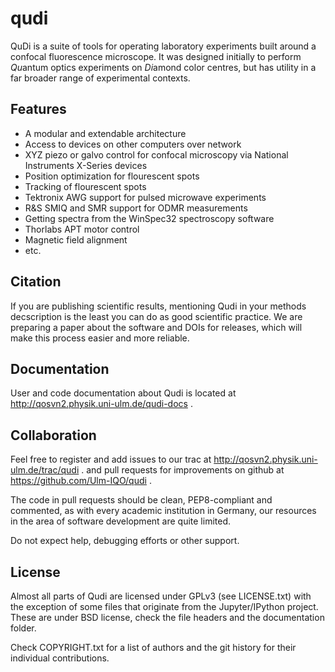 # qudi
QuDi is a suite of tools for operating laboratory experiments built around a confocal fluorescence microscope.
It was designed initially to perform *Qu*antum optics experiments on *Di*amond color centres,
but has utility in a far broader range of experimental contexts.

## Features
  * A modular and extendable architecture
  * Access to devices on other computers over network
  * XYZ piezo or galvo control for confocal microscopy via National Instruments X-Series devices
  * Position optimization for flourescent spots
  * Tracking of flourescent spots
  * Tektronix AWG support for pulsed microwave experiments
  * R&S SMIQ and SMR support for ODMR measurements
  * Getting spectra from the WinSpec32 spectroscopy software
  * Thorlabs APT motor control
  * Magnetic field alignment
  * etc.

## Citation
If you are publishing scientific results, mentioning Qudi in your methods decscription is the least you can do as good scientific practice.
We are preparing a paper about the software and DOIs for releases, which will make this process easier and more reliable.

## Documentation
User and code documentation about Qudi is located at http://qosvn2.physik.uni-ulm.de/qudi-docs .

## Collaboration
Feel free to register and add issues to our trac at http://qosvn2.physik.uni-ulm.de/trac/qudi .
and pull requests for improvements on github at https://github.com/Ulm-IQO/qudi .

The code in pull requests should be clean, PEP8-compliant and commented, as with every academic institution in Germany,
our resources in the area of software development are quite limited.

Do not expect help, debugging efforts or other support.

## License
Almost all parts of Qudi are licensed under GPLv3 (see LICENSE.txt) with the exception of some files
that originate from the Jupyter/IPython project.
These are under BSD license, check the file headers and the documentation folder.

Check COPYRIGHT.txt for a list of authors and the git history for their individual contributions.
